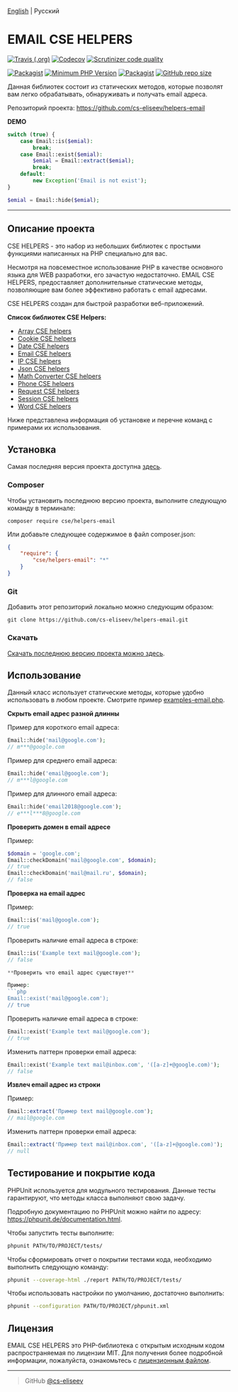 [English](https://github.com/cs-eliseev/helpers-email/blob/master/README.md) | Русский

EMAIL CSE HELPERS
=======

[![Travis (.org)](https://img.shields.io/travis/cs-eliseev/helpers-email.svg?style=flat-square)](https://travis-ci.org/cs-eliseev/helpers-email)
[![Codecov](https://img.shields.io/codecov/c/github/cs-eliseev/helpers-email.svg?style=flat-square)](https://codecov.io/gh/cs-eliseev/helpers-email)
[![Scrutinizer code quality](https://img.shields.io/scrutinizer/g/cs-eliseev/helpers-email.svg?style=flat-square)](https://scrutinizer-ci.com/g/cs-eliseev/helpers-email/?branch=master)

[![Packagist](https://img.shields.io/packagist/v/cse/helpers-email.svg?style=flat-square)](https://packagist.org/packages/cse/helpers-email)
[![Minimum PHP Version](https://img.shields.io/badge/php-%3E%3D%207.1-8892BF.svg?style=flat-square)](https://packagist.org/packages/cse/helpers-email)
[![Packagist](https://img.shields.io/packagist/l/cse/helpers-email.svg?style=flat-square)](https://github.com/cs-eliseev/helpers-email/blob/master/LICENSE.md)
[![GitHub repo size](https://img.shields.io/github/repo-size/cs-eliseev/helpers-email.svg?style=flat-square)](https://github.com/cs-eliseev/helpers-email/archive/master.zip)

Данная библиотек состоит из статических методов, которые позволят вам легко обрабатывать, обнаруживать и получать email адреса. 

Репозиторий проекта: https://github.com/cs-eliseev/helpers-email

**DEMO**
```php
switch (true) {
    case Email::is($emial):
        break;
    case Email::exist($emial):
        $emial = Email::extract($emial);
        break;
    default:
        new Exception('Email is not exist');
}

$emial = Email::hide($emial);
```

***


## Описание проекта

CSE HELPERS - это набор из небольших библиотек с простыми функциями написанных на PHP специально для вас.

Несмотря на повсеместное использование PHP в качестве основного языка для WEB разработки, его зачастую недостаточно. EMAIL CSE HELPERS, предоставляет дополнительные статические методы, позволяющие вам более эффективно работать с email адресами.

CSE HELPERS создан для быстрой разработки веб-приложений.

**Список библиотек CSE Helpers:**
* [Array CSE helpers](https://github.com/cs-eliseev/helpers-arrays)
* [Cookie CSE helpers](https://github.com/cs-eliseev/helpers-cookie)
* [Date CSE helpers](https://github.com/cs-eliseev/helpers-date)
* [Email CSE helpers](https://github.com/cs-eliseev/helpers-email)
* [IP CSE helpers](https://github.com/cs-eliseev/helpers-ip)
* [Json CSE helpers](https://github.com/cs-eliseev/helpers-json)
* [Math Converter CSE helpers](https://github.com/cs-eliseev/helpers-math-converter)
* [Phone CSE helpers](https://github.com/cs-eliseev/helpers-phone)
* [Request CSE helpers](https://github.com/cs-eliseev/helpers-request)
* [Session CSE helpers](https://github.com/cs-eliseev/helpers-session)
* [Word CSE helpers](https://github.com/cs-eliseev/helpers-word)

Ниже представлена информация об установке и перечне команд с примерами их использования.


## Установка

Самая последняя версия проекта доступна [здесь](https://github.com/cs-eliseev/helpers-email).

### Composer

Чтобы установить последнюю версию проекта, выполните следующую команду в терминале:
```shell
composer require cse/helpers-email
```

Или добавьте следующее содержимое в файл composer.json:
```json
{
    "require": {
        "cse/helpers-email": "*"
    }
}
```

### Git

Добавить этот репозиторий локально можно следующим образом:
```shell
git clone https://github.com/cs-eliseev/helpers-email.git
```

### Скачать

[Скачать последнюю версию проекта можно здесь](https://github.com/cs-eliseev/helpers-email/archive/master.zip).

## Использование

Данный класс использует статические методы, которые удобно использовать в любом проекте. Смотрите пример [examples-email.php](https://github.com/cs-eliseev/helpers-email/blob/master/examples/examples-email.php).

**Скрыть email адрес разной длинны**


Пример для короткого email адреса:
```php
Email::hide('mail@google.com');
// m***@google.com
```

Пример для среднего email адреса:
```php
Email::hide('email@google.com');
// m***l@google.com
```

Пример для длинного email адреса:
```php
Email::hide('email2018@google.com');
// e***l***8@google.com
```

**Проверить домен в email адресе**

Пример:
```php
$domain = 'google.com';
Email::checkDomain('mail@google.com', $domain);
// true
Email::checkDomain('mail@mail.ru', $domain);
// false
```

**Проверка на email адрес**

Пример:
```php
Email::is('mail@google.com');
// true
```

Проверить наличие email адреса в строке:
```php
Email::is('Example text mail@google.com');
// false

**Проверить что email адрес существует**

Пример:
```php
Email::exist('mail@google.com');
// true
```

Проверить наличие email адреса в строке:
```php
Email::exist('Example text mail@google.com');
// true
```

Изменить паттерн проверки email адреса:
```php
Email::exist('Example text mail@inbox.com', '([a-z]+@google.com)');
// false
```

**Извлеч email адрес из строки**

Пример:
```php
Email::extract('Пример text mail@google.com');
// mail@google.com
```

Изменить паттерн проверки email адреса:
```php
Email::extract('Пример text mail@inbox.com', '([a-z]+@google.com)');
// null
```

## Тестирование и покрытие кода

PHPUnit используется для модульного тестирования. Данные тесты гарантируют, что методы класса выполняют свою задачу.

Подробную документацию по PHPUnit можно найти по адресу: https://phpunit.de/documentation.html.

Чтобы запустить тесты выполните:
```bash
phpunit PATH/TO/PROJECT/tests/
```

Чтобы сформировать отчет о покрытии тестами кода, необходимо выполнить следующую команду:
```bash
phpunit --coverage-html ./report PATH/TO/PROJECT/tests/
```

Чтобы использовать настройки по умолчанию, достаточно выполнить:
```bash
phpunit --configuration PATH/TO/PROJECT/phpunit.xml
```


## Лицензия

EMAIL CSE HELPERS это PHP-библиотека с открытым исходным кодом распространяемая по лицензии MIT. Для получения более подробной информации, пожалуйста, ознакомьтесь с [лицензионным файлом](https://github.com/cs-eliseev/helpers-email/blob/master/LICENSE.md).

***

> GitHub [@cs-eliseev](https://github.com/cs-eliseev)